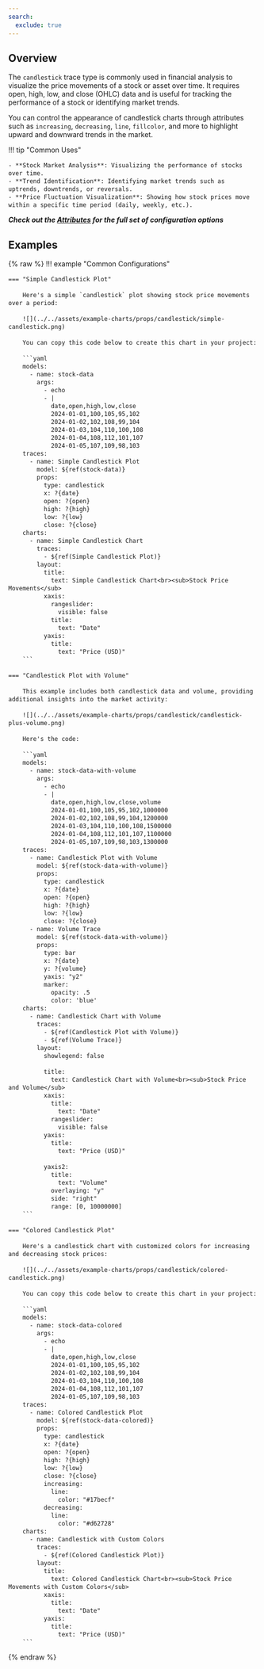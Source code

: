 ```yaml
---
search:
  exclude: true
---
```

<!--start--> 
## Overview

The `candlestick` trace type is commonly used in financial analysis to visualize the price movements of a stock or asset over time. It requires open, high, low, and close (OHLC) data and is useful for tracking the performance of a stock or identifying market trends.

You can control the appearance of candlestick charts through attributes such as `increasing`, `decreasing`, `line`, `fillcolor`, and more to highlight upward and downward trends in the market.

!!! tip "Common Uses"

    - **Stock Market Analysis**: Visualizing the performance of stocks over time.
    - **Trend Identification**: Identifying market trends such as uptrends, downtrends, or reversals.
    - **Price Fluctuation Visualization**: Showing how stock prices move within a specific time period (daily, weekly, etc.).

_**Check out the [Attributes](../configuration/Trace/Props/Candlestick/#attributes) for the full set of configuration options**_

## Examples

{% raw %}
!!! example "Common Configurations"

    === "Simple Candlestick Plot"

        Here's a simple `candlestick` plot showing stock price movements over a period:

        ![](../../assets/example-charts/props/candlestick/simple-candlestick.png)

        You can copy this code below to create this chart in your project:

        ```yaml
        models:
          - name: stock-data
            args:
              - echo
              - |
                date,open,high,low,close
                2024-01-01,100,105,95,102
                2024-01-02,102,108,99,104
                2024-01-03,104,110,100,108
                2024-01-04,108,112,101,107
                2024-01-05,107,109,98,103
        traces:
          - name: Simple Candlestick Plot
            model: ${ref(stock-data)}
            props:
              type: candlestick
              x: ?{date}
              open: ?{open}
              high: ?{high}
              low: ?{low}
              close: ?{close}
        charts:
          - name: Simple Candlestick Chart
            traces:
              - ${ref(Simple Candlestick Plot)}
            layout:
              title:
                text: Simple Candlestick Chart<br><sub>Stock Price Movements</sub>
              xaxis:
                rangeslider:
                  visible: false
                title:
                  text: "Date"
              yaxis:
                title:
                  text: "Price (USD)"
        ```

    === "Candlestick Plot with Volume"

        This example includes both candlestick data and volume, providing additional insights into the market activity:

        ![](../../assets/example-charts/props/candlestick/candlestick-plus-volume.png)

        Here's the code:

        ```yaml
        models:
          - name: stock-data-with-volume
            args:
              - echo
              - |
                date,open,high,low,close,volume
                2024-01-01,100,105,95,102,1000000
                2024-01-02,102,108,99,104,1200000
                2024-01-03,104,110,100,108,1500000
                2024-01-04,108,112,101,107,1100000
                2024-01-05,107,109,98,103,1300000
        traces:
          - name: Candlestick Plot with Volume
            model: ${ref(stock-data-with-volume)}
            props:
              type: candlestick
              x: ?{date}
              open: ?{open}
              high: ?{high}
              low: ?{low}
              close: ?{close}
          - name: Volume Trace
            model: ${ref(stock-data-with-volume)}
            props:
              type: bar
              x: ?{date}
              y: ?{volume}
              yaxis: "y2"
              marker:
                opacity: .5
                color: 'blue'
        charts:
          - name: Candlestick Chart with Volume
            traces:
              - ${ref(Candlestick Plot with Volume)}
              - ${ref(Volume Trace)}
            layout:
              showlegend: false
                
              title:
                text: Candlestick Chart with Volume<br><sub>Stock Price and Volume</sub>
              xaxis:
                title:
                  text: "Date"
                rangeslider: 
                  visible: false
              yaxis:
                title:
                  text: "Price (USD)"

              yaxis2:
                title:
                  text: "Volume"
                overlaying: "y"
                side: "right"
                range: [0, 10000000]
        ```

    === "Colored Candlestick Plot"

        Here's a candlestick chart with customized colors for increasing and decreasing stock prices:

        ![](../../assets/example-charts/props/candlestick/colored-candlestick.png)

        You can copy this code below to create this chart in your project:

        ```yaml
        models:
          - name: stock-data-colored
            args:
              - echo
              - |
                date,open,high,low,close
                2024-01-01,100,105,95,102
                2024-01-02,102,108,99,104
                2024-01-03,104,110,100,108
                2024-01-04,108,112,101,107
                2024-01-05,107,109,98,103
        traces:
          - name: Colored Candlestick Plot
            model: ${ref(stock-data-colored)}
            props:
              type: candlestick
              x: ?{date}
              open: ?{open}
              high: ?{high}
              low: ?{low}
              close: ?{close}
              increasing:
                line:
                  color: "#17becf"
              decreasing:
                line:
                  color: "#d62728"
        charts:
          - name: Candlestick with Custom Colors
            traces:
              - ${ref(Colored Candlestick Plot)}
            layout:
              title:
                text: Colored Candlestick Chart<br><sub>Stock Price Movements with Custom Colors</sub>
              xaxis:
                title:
                  text: "Date"
              yaxis:
                title:
                  text: "Price (USD)"
        ```

{% endraw %}
<!--end-->